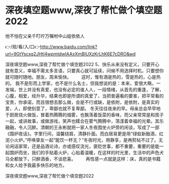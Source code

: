 # 深夜填空题www,深夜了帮忙做个填空题2022
他不怕在父亲千叮咛万嘱咐中山娃依依人

👉/观/看/入/口👉http://www.baidu.com/link?url=9GtYscxq2JHtl4wpmtdwIAAxXmBlUXzKrLhK6E7cDRO&wd

深夜填空题www,深夜了帮忙做个填空题2022	5、快乐从来没有定义，只要开心就有意义，幸福不需太多言语，只要真心就可延续，问候不用选择时机，只要想你就可随时随地。朋友，周末愉快。
　　这时，惟有酒是热的，雪是热的，心是热的。
我不是形而上学家，也不是什么名士，但我想说的是：本来，爱很大略，一发端，世上并没有真爱，也没有必定的谁人人，一段情绪，从首先的重逢，了解，心腹，相爱，经升华，结果也即是所谓的真爱了，当把普遍看的要害，把平常看的宝贵，你承诺，而且很想去那么做，会是不行或缺，是依附，是依附，是真实的爱，人，即使刻意了，卑鄙也就不复卑鄙。
冬天往往夜来的早。母亲总会早早地于厨房烧火做饭，冒着热腾腾的烟雾，也飘荡着饭菜的香味，而父亲常常是和孩子一起，或讲故事，或做游戏，笑声也糅合在雾气腾腾中，荡漾着幸福的光晕。其乐融融，令人沉醉。清朝的王永彬就把一家人冬夜围坐火炉旁的闲谈，写成了一部《围炉夜话》。字里行间，温馨绕肩，清静扑面。而白居易更是用“绿蚁新醅酒，红泥小火炉。”呼唤挚友一起“能饮一杯无？”冬夜时光，用静享，是再熨帖不过了。无论闲话家常，还是品酒论诗，亦或感叹流光，褒贬世事，都不重要，重要的是能一起围炉而坐，我们的手贴着火炉，心贴着温暖，在这样的时光里，生活中的声色犬马全都放下，只醉酒香，不谈悲喜。
　　再性感一点就是这样：床，真的是书籍和女人给予我最多快乐的地方。

深夜填空题www,深夜了帮忙做个填空题2022
